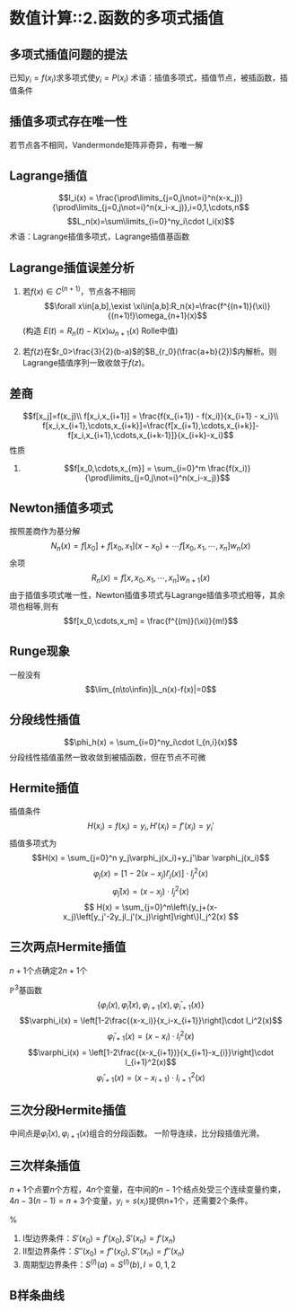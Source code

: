 # 数值计算::2.函数的多项式插值

## 多项式插值问题的提法
已知$y_i = f(x_i)$求多项式使$y_i = P(x_i)$
术语：插值多项式，插值节点，被插函数，插值条件

## 插值多项式存在唯一性
若节点各不相同，Vandermonde矩阵非奇异，有唯一解

## Lagrange插值
$$l_i(x) = \frac{\prod\limits_{j=0,j\not=i}^n(x-x_j)}{\prod\limits_{j=0,j\not=i}^n(x_i-x_j)},i=0,1,\cdots,n$$
$$L_n(x)=\sum\limits_{i=0}^ny_i\cdot l_i(x)$$
术语：Lagrange插值多项式，Lagrange插值基函数

## Lagrange插值误差分析
1. 若$f(x)\in C^{(n+1)}$，节点各不相同
$$\forall x\in[a,b],\exist \xi\in[a,b]:R_n(x)=\frac{f^{(n+1)}(\xi)}{(n+1)!}\omega_{n+1}(x)$$
(构造 $E(t)=R_n(t)-K(x)\omega_{n+1}(x)$ Rolle中值)

2. 若$f(z)$在$r_0>\frac{3}{2}(b-a)$的$B_{r_0}(\frac{a+b}{2})$内解析。则Lagrange插值序列一致收敛于$f(z)$。

## 差商
$$f[x_j]=f(x_j)\\
f[x_i,x_{i+1}] = \frac{f(x_{i+1}) - f(x_i)}{x_{i+1} - x_i}\\
f[x_i,x_{i+1},\cdots,x_{i+k}]=\frac{f[x_{i+1},\cdots,x_{i+k}]-f[x_i,x_{i+1},\cdots,x_{i+k-1}]}{x_{i+k}-x_i}$$
性质
1. $$f[x_0,\cdots,x_{m}] = \sum_{i=0}^m \frac{f(x_i)}{\prod\limits_{j=0,j\not=i}^n(x_i-x_j)}$$

## Newton插值多项式
按照差商作为基分解
$$N_n(x) = f[x_0] +f[x_0,x_1](x-x_0) + \cdots f[x_0,x_1,\cdots,x_n]w_n(x)$$
余项
$$R_n(x) = f[x,x_0,x_1,\cdots,x_n]w_{n+1}(x)$$
由于插值多项式唯一性，Newton插值多项式与Lagrange插值多项式相等，其余项也相等,则有
$$f[x_0,\cdots,x_m] = \frac{f^{(m)}(\xi)}{m!}$$

## Runge现象
一般没有$$\lim_{n\to\infin}|L_n(x)-f(x)|=0$$

## 分段线性插值
$$\phi_h(x) = \sum_{i=0}^ny_i\cdot l_{n,i}(x)$$
分段线性插值虽然一致收敛到被插函数，但在节点不可微

## Hermite插值
插值条件
$$H(x_i)=f(x_i)=y_i,H'(x_i)=f'(x_i)=y_i'$$
插值多项式为
$$H(x) = \sum_{j=0}^n y_j\varphi_j(x_i)+y_j'\bar \varphi_j(x_i)$$
$$\varphi_j(x) = [1-2(x-x_j)l'_j(x)]\cdot l_j^2(x)$$
$$\bar \varphi_j(x) = (x-x_j)\cdot l_j^2(x)$$
$$
H(x) = \sum_{j=0}^n\left\{y_j+(x-x_j)\left[y_j'-2y_jl_j'(x_j)\right]\right\}l_j^2(x)
$$

## 三次两点Hermite插值
$n+1$个点确定$2n+1$个

$\mathbb{P}^3$基函数
$$\{\varphi_i(x),\bar\varphi_i(x),\varphi_{i+1}(x),\bar\varphi_{i+1}(x)\}$$
$$\varphi_i(x) = \left[1-2\frac{(x-x_i)}{x_i-x_{i+1}}\right]\cdot l_i^2(x)$$
$$\bar \varphi_{i+1}(x) = (x-x_i)\cdot l_i^2(x)$$
$$\varphi_i(x) = \left[1-2\frac{(x-x_{i+1})}{x_{i+1}-x_{i}}\right]\cdot l_{i+1}^2(x)$$
$$\bar \varphi_{i+1}(x) = (x-x_{i+1})\cdot l_{i=1}^2(x)$$

## 三次分段Hermite插值
中间点是$\bar\varphi_i(x),\varphi_{i+1}(x)$组合的分段函数。
一阶导连续，比分段插值光滑。

## 三次样条插值
$n+1$个点要$n$个方程，$4n$个变量，在中间的$n-1$个结点处受三个连续变量约束，$4n-3(n-1)=n+3$个变量，$y_i = s(x_i)$提供n+1个，还需要2个条件。

%
1. I型边界条件：$S'(x_0)=f'(x_0),S'(x_n)=f'(x_n)$
2. II型边界条件：$S''(x_0)=f''(x_0),S''(x_n)=f''(x_n)$
3. 周期型边界条件：$S^{(l)}(a)=S^{(l)}(b),l=0,1,2$

## B样条曲线